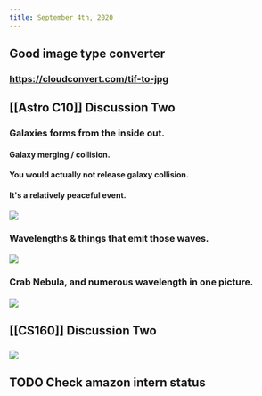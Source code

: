 ```yaml
---
title: September 4th, 2020
---
```


## Good image type converter
### https://cloudconvert.com/tif-to-jpg

## [[Astro C10]] Discussion Two
### Galaxies forms from the inside out.
#### Galaxy merging / collision.

#### You would actually not release galaxy collision.

#### It's a relatively peaceful event.

#### ![](https://firebasestorage.googleapis.com/v0/b/firescript-577a2.appspot.com/o/imgs%2Fapp%2Fjialin-wu-roam%2FNUvQQaWQdp.png?alt=media&token=c28ec270-7a77-446a-ab47-2f1a0e13f31d)

### Wavelengths & things that emit those waves.
#### ![](https://firebasestorage.googleapis.com/v0/b/firescript-577a2.appspot.com/o/imgs%2Fapp%2Fjialin-wu-roam%2FZZWfUqho9P.png?alt=media&token=f722d22f-6897-4eaf-89bc-9a1c822cce0d)

### Crab Nebula, and numerous wavelength in one picture.
#### ![](https://firebasestorage.googleapis.com/v0/b/firescript-577a2.appspot.com/o/imgs%2Fapp%2Fjialin-wu-roam%2FhxdOLe75uy.png?alt=media&token=3f208eef-8885-42fa-9958-cfdee4b76133)

#### 

## [[CS160]] Discussion Two
### ![](https://firebasestorage.googleapis.com/v0/b/firescript-577a2.appspot.com/o/imgs%2Fapp%2Fjialin-wu-roam%2F8TVXlK_fSB.png?alt=media&token=18405f08-817f-4ca7-906a-1c7edf464dbe)

## TODO Check amazon intern status
